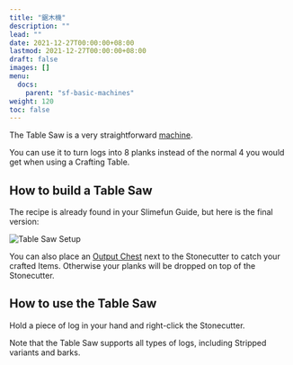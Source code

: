 ```yaml
---
title: "鋸木機"
description: ""
lead: ""
date: 2021-12-27T00:00:00+08:00
lastmod: 2021-12-27T00:00:00+08:00
draft: false
images: []
menu: 
  docs:
    parent: "sf-basic-machines"
weight: 120
toc: false
---
```


The Table Saw is a very straightforward [machine](/docs/slimefun/basic-machines).

You can use it to turn logs into 8 planks instead of the normal 4 you would get when using a Crafting Table.

## How to build a Table Saw

The recipe is already found in your Slimefun Guide, but here is the final version:

<img src="/slimefun-images/multiblock-table-saw.png" alt="Table Saw Setup">

You can also place an [Output Chest](/docs/slimefun/output-chest) next to the Stonecutter to catch your crafted Items.
Otherwise your planks will be dropped on top of the Stonecutter.

## How to use the Table Saw

Hold a piece of log in your hand and right-click the Stonecutter.

Note that the Table Saw supports all types of logs, including Stripped variants and barks.
